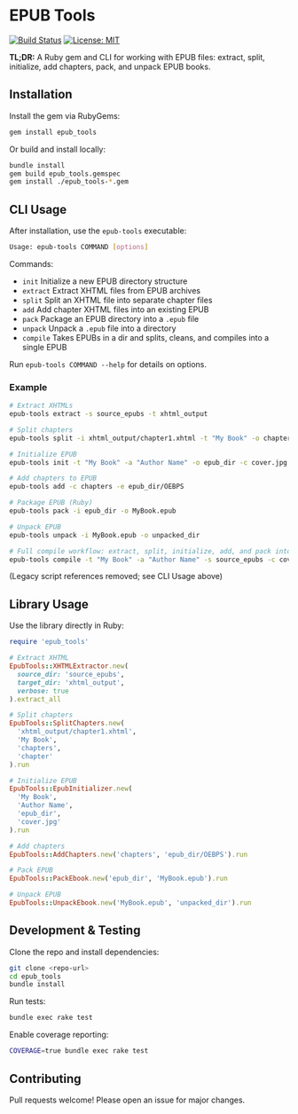  # EPUB Tools

[![Build Status](https://github.com/jaimerodas/epub_tools/actions/workflows/ci.yml/badge.svg)](https://github.com/jaimerodas/epub_tools/actions) [![License: MIT](https://img.shields.io/badge/License-MIT-yellow.svg)](LICENSE)

**TL;DR:** A Ruby gem and CLI for working with EPUB files: extract, split, initialize, add chapters, pack, and unpack EPUB books.

## Installation
Install the gem via RubyGems:
```bash
gem install epub_tools
```

Or build and install locally:
```bash
bundle install
gem build epub_tools.gemspec
gem install ./epub_tools-*.gem
```

## CLI Usage
After installation, use the `epub-tools` executable:

```bash
Usage: epub-tools COMMAND [options]
```

Commands:
- `init`      Initialize a new EPUB directory structure
- `extract`   Extract XHTML files from EPUB archives
- `split`     Split an XHTML file into separate chapter files
- `add`       Add chapter XHTML files into an existing EPUB
- `pack`      Package an EPUB directory into a `.epub` file
- `unpack`    Unpack a `.epub` file into a directory
- `compile`   Takes EPUBs in a dir and splits, cleans, and compiles into a single EPUB

Run `epub-tools COMMAND --help` for details on options.

### Example
```bash
# Extract XHTMLs
epub-tools extract -s source_epubs -t xhtml_output

# Split chapters
epub-tools split -i xhtml_output/chapter1.xhtml -t "My Book" -o chapters

# Initialize EPUB
epub-tools init -t "My Book" -a "Author Name" -o epub_dir -c cover.jpg

# Add chapters to EPUB
epub-tools add -c chapters -e epub_dir/OEBPS

# Package EPUB (Ruby)
epub-tools pack -i epub_dir -o MyBook.epub

# Unpack EPUB
epub-tools unpack -i MyBook.epub -o unpacked_dir

# Full compile workflow: extract, split, initialize, add, and pack into one EPUB
epub-tools compile -t "My Book" -a "Author Name" -s source_epubs -c cover.jpg -o MyBook.epub
```

 (Legacy script references removed; see CLI Usage above)

## Library Usage
Use the library directly in Ruby:
```ruby
require 'epub_tools'

# Extract XHTML
EpubTools::XHTMLExtractor.new(
  source_dir: 'source_epubs',
  target_dir: 'xhtml_output',
  verbose: true
).extract_all

# Split chapters
EpubTools::SplitChapters.new(
  'xhtml_output/chapter1.xhtml',
  'My Book',
  'chapters',
  'chapter'
).run

# Initialize EPUB
EpubTools::EpubInitializer.new(
  'My Book',
  'Author Name',
  'epub_dir',
  'cover.jpg'
).run

# Add chapters
EpubTools::AddChapters.new('chapters', 'epub_dir/OEBPS').run

# Pack EPUB
EpubTools::PackEbook.new('epub_dir', 'MyBook.epub').run

# Unpack EPUB
EpubTools::UnpackEbook.new('MyBook.epub', 'unpacked_dir').run
```
## Development & Testing
Clone the repo and install dependencies:
```bash
git clone <repo-url>
cd epub_tools
bundle install
```

Run tests:
```bash
bundle exec rake test
```

Enable coverage reporting:
```bash
COVERAGE=true bundle exec rake test
```

## Contributing
Pull requests welcome! Please open an issue for major changes.
